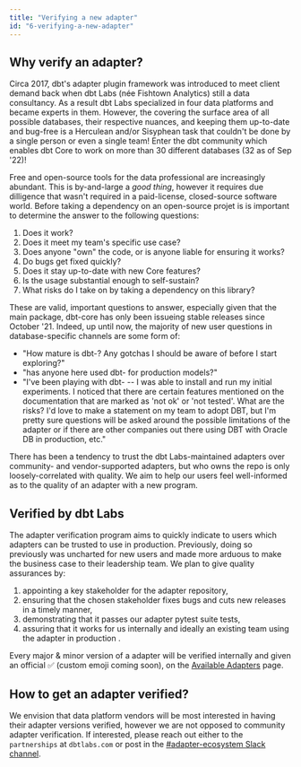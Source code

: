 ```yaml
---
title: "Verifying a new adapter"
id: "6-verifying-a-new-adapter"
---
```


## Why verify an adapter?

Circa 2017,  dbt's adapter plugin framework was introduced to meet client demand back when dbt Labs (née Fishtown Analytics) still a data consultancy. As a result dbt Labs specialized in four data platforms and became experts in them. However, the covering the surface area of all possible databases, their respective nuances, and keeping them up-to-date and bug-free is a Herculean and/or Sisyphean task that couldn't be done by a single person or even a single team! Enter the dbt community which enables dbt Core to work on more than 30 different databases (32 as of Sep '22)!

Free and open-source tools for the data professional are increasingly abundant. This is by-and-large a *good thing*, however it requires due dilligence that wasn't required in a paid-license, closed-source software world. Before taking a dependency on an open-source projet is is important to determine the answer to the following questions:

1. Does it work?
2. Does it meet my team's specific use case?
3. Does anyone "own" the code, or is anyone liable for ensuring it works?
4. Do bugs get fixed quickly?
5. Does it stay up-to-date with new Core features?
6. Is the usage substantial enough to self-sustain?
7. What risks do I take on by taking a dependency on this library?

These are valid, important questions to answer, especially given that the main package, dbt-core has only been issueing stable releases since October '21. Indeed, up until now, the majority of new user questions in database-specific channels are some form of:
- "How mature is dbt-<ADAPTER>? Any gotchas I should be aware of before I start exploring?"
- "has anyone here used dbt-<ADAPTER> for production models?"
- "I've been playing with  dbt-<ADAPTER> -- I was able to install and run my initial experiments. I noticed that there are certain features mentioned on the documentation that are marked as 'not ok' or 'not tested'. What are the risks?
I'd love to make a statement on my team to adopt DBT, but I'm pretty sure questions will be asked around the possible limitations of the adapter or if there are other companies out there using DBT with Oracle DB in production, etc."

There has been a tendency to trust the dbt Labs-maintained adapters over community- and vendor-supported adapters, but who owns the repo is only loosely-correlated with quality. We aim to help our users feel well-informed as to the quality of an adapter with a new program.

## Verified by dbt Labs

The adapter verification program aims to quickly indicate to users which adapters can be trusted to use in production. Previously, doing so previously was uncharted for new users and made more arduous to make the business case to their leadership team. We plan to give quality assurances by:
1. appointing a key stakeholder for the adapter repository,
2. ensuring that the chosen stakeholder fixes bugs and cuts new releases in a timely manner,
3. demonstrating that it passes our adapter pytest suite tests,
4. assuring that it works for us internally and ideally an existing team using the adapter in production .


Every major & minor version of a adapter will be verified internally and given an official :white_check_mark: (custom emoji coming soon), on the [Available Adapters](available-adapters) page.

## How to get an adapter verified?

We envision that data platform vendors will be most interested in having their adapter versions verified, however we are not opposed to community adapter verification. If interested, please reach out either to the `partnerships` at `dbtlabs.com` or post in the [#adapter-ecosystem Slack channel](https://getdbt.slack.com/archives/C030A0UF5LM).
